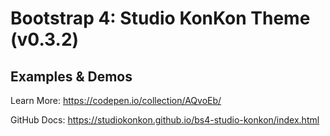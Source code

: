 # Bootstrap 4: Studio KonKon Theme (v0.3.2)


Examples & Demos
---

Learn More: https://codepen.io/collection/AQvoEb/

GitHub Docs: https://studiokonkon.github.io/bs4-studio-konkon/index.html
